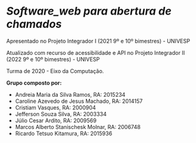 # *Software_web para abertura de chamados* 
Apresentado no Projeto Integrador I (2021 9º e 10º bimestres) - UNIVESP

Atualizado com recurso de acessibilidade e API no Projeto Integrador II (2022 9º e 10º bimestres) - UNIVESP

Turma de 2020 - Eixo da Computação.

**Grupo composto por:**
- Andreia Maria da Silva Ramos, RA: 2015234
- Caroline Azevedo de Jesus Machado, RA: 2014157
- Cristiam Vasques, RA: 2000904
- Jefferson Souza Silva, RA: 2003334
- Júlio Cesar Ardito, RA: 2009569
- Marcos Alberto Stanischesk Molnar, RA: 2006748
- Ricardo Tetsuo Kitamura, RA: 2015936
